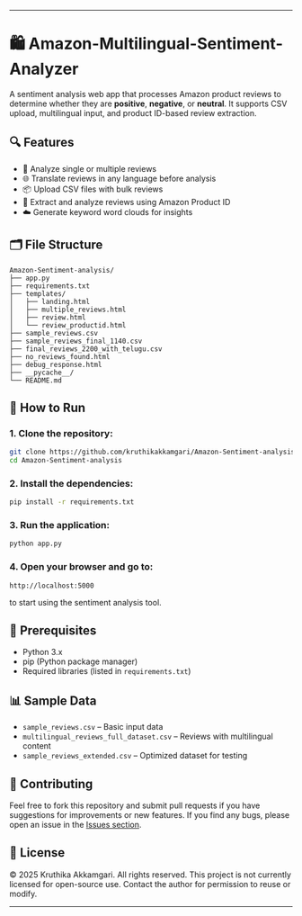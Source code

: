 

---

# 🛍️ Amazon-Multilingual-Sentiment-Analyzer

A sentiment analysis web app that processes Amazon product reviews to determine whether they are **positive**, **negative**, or **neutral**. It supports CSV upload, multilingual input, and product ID-based review extraction.

## 🔍 Features

* 💬 Analyze single or multiple reviews
* 🌐 Translate reviews in any language before analysis
* 📦 Upload CSV files with bulk reviews
* 🔎 Extract and analyze reviews using Amazon Product ID
* ☁️ Generate keyword word clouds for insights

## 🗂️ File Structure

```
Amazon-Sentiment-analysis/
├── app.py
├── requirements.txt
├── templates/
│   ├── landing.html
│   ├── multiple_reviews.html
│   ├── review.html
│   └── review_productid.html
├── sample_reviews.csv
├── sample_reviews_final_1140.csv
├── final_reviews_2200_with_telugu.csv
├── no_reviews_found.html
├── debug_response.html
├── __pycache__/
└── README.md
```

## 🚀 How to Run

### 1. Clone the repository:

```bash
git clone https://github.com/kruthikakkamgari/Amazon-Sentiment-analysis.git
cd Amazon-Sentiment-analysis
```

### 2. Install the dependencies:

```bash
pip install -r requirements.txt
```

### 3. Run the application:

```bash
python app.py
```

### 4. Open your browser and go to:

```
http://localhost:5000
```

to start using the sentiment analysis tool.

## 🔧 Prerequisites

* Python 3.x
* pip (Python package manager)
* Required libraries (listed in `requirements.txt`)

## 📊 Sample Data

* `sample_reviews.csv` – Basic input data
* `multilingual_reviews_full_dataset.csv` – Reviews with multilingual content
* `sample_reviews_extended.csv` – Optimized dataset for testing

## 🤝 Contributing

Feel free to fork this repository and submit pull requests if you have suggestions for improvements or new features.
If you find any bugs, please open an issue in the [Issues section](https://github.com/kruthikakkamgari/Amazon-Sentiment-analysis/issues).

## 📄 License

© 2025 Kruthika Akkamgari. All rights reserved.
This project is not currently licensed for open-source use. Contact the author for permission to reuse or modify.

---
